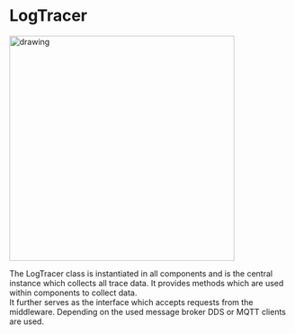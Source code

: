 # LogTracer

<img src="docs/CDLogTracer.png" alt="drawing" height="400px"/>

The LogTracer class is instantiated in all components and is the central instance which collects all trace data.
It provides methods which are used within components to collect data.  
It further serves as the interface which accepts requests from the middleware. 
Depending on the used message broker DDS or MQTT clients are used. 
